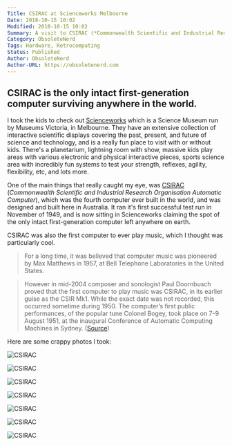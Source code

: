 ```yaml
---
Title: CSIRAC at Scienceworks Melbourne
Date: 2018-10-15 10:02
Modified: 2018-10-15 10:02
Summary: A visit to CSIRAC (*Commonwealth Scientific and Industrial Research Organisation Automatic Computer*), the fourth computer ever built in the world, and the only intact first-generation computer still surviving.
Category: ObsoleteNerd
Tags: Hardware, Retrocomputing
Status: Published
Author: ObsoleteNerd
Author-URL: https://obsoletenerd.com
---
```


## CSIRAC is the only intact first-generation computer surviving anywhere in the world.

I took the kids to check out [Scienceworks](https://museumsvictoria.com.au/scienceworks/) which is a Science Museum run by Museums Victoria, in Melbourne. They have an extensive collection of interactive scientific displays covering the past, present, and future of science and technology, and is a really fun place to visit with or without kids. There's a planetarium, lightning room with show, massive kids play areas with various electronic and physical interactive pieces, sports science area with incredibly fun systems to test your strength, reflexes, agility, flexibility, etc, and lots more.

One of the main things that really caught my eye, was [CSIRAC](https://museumsvictoria.com.au/csirac/index.aspx) (*Commonwealth Scientific and Industrial Research Organisation Automatic Computer*), which was the fourth computer ever built in the world, and was designed and built here in Australia. It ran it's first successful test run in November of 1949, and is now sitting in Scienceworks claiming the spot of the only intact first-generation computer left anywhere on earth.

CSIRAC was also the first computer to ever play music, which I thought was particularly cool.

> For a long time, it was believed that computer music was pioneered by Max Matthews in 1957, at Bell Telephone Laboratories in the United States.

> However in mid-2004 composer and sonologist Paul Doornbusch proved that the first computer to play music was CSIRAC, in its earlier guise as the CSIR Mk1. While the exact date was not recorded, this occurred sometime during 1950. The computer’s first public performances, of the popular tune Colonel Bogey, took place on 7-9 August 1951, at the inaugural Conference of Automatic Computing Machines in Sydney. ([Source](https://museumsvictoria.com.au/csirac/pioneer/index.aspx))

Here are some crappy photos I took:

![CSIRAC](https://obsoletenerd.com/images/2018-10-15-CSIRAC-1.jpg)

![CSIRAC](https://obsoletenerd.com/images/2018-10-15-CSIRAC-2.jpg)

![CSIRAC](https://obsoletenerd.com/images/2018-10-15-CSIRAC-3.jpg)

![CSIRAC](https://obsoletenerd.com/images/2018-10-15-CSIRAC-4.jpg)

![CSIRAC](https://obsoletenerd.com/images/2018-10-15-CSIRAC-5.jpg)

![CSIRAC](https://obsoletenerd.com/images/2018-10-15-CSIRAC-6.jpg)

![CSIRAC](https://obsoletenerd.com/images/2018-10-15-CSIRAC-7.jpg)